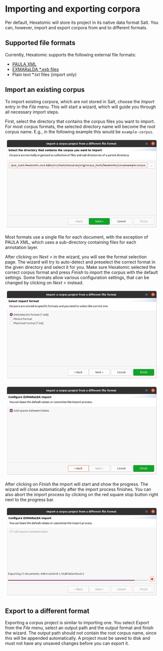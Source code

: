 # Importing and exporting corpora

Per default, Hexatomic will store its project in its native data format Salt.
You can, however, import and export corpora from and to different formats.

## Supported file formats

Currently, Hexatomic supports the following external file formats:

- [PAULA XML](https://github.com/korpling/paula-xml)
- [EXMARaLDA *.exb files](https://exmaralda.org)
- Plain text *.txt files (import only)

## Import an existing corpus

To import existing corpora, which are not stored in Salt, choose the *Import* entry in the *File* menu.
This will start a wizard, which will guide you through all necessary import steps.

First, select the directory that contains the corpus files you want to import.
For most corpus formats, the selected directory name will become the root corpus name.
E.g., in the following example this would be `example-corpus`.

![Import directory selection with the last directory name `example-corpus`](import-select-directory.png)

Most formats use a single file for each document, with the exception of PAULA XML, which uses a sub-directory containing files for each annotation layer.

After clicking on *Next >* in the wizard, you will see the format selection page.
The wizard will try to auto-detect and preselect the correct format in the given directory and select it for you.
Make sure Hexatomic selected the correct corpus format and press *Finish* to import the corpus with the default settings.
Some formats allow various configuration settings, that can be changed by clicking on *Next >* instead.

![Format selection wizard step](import-format-selection.png)

![Format settings wizard step](import-format-settings.png)

After clicking on *Finish* the import will start and show the progress.
The wizard will close automatically after the import process finishes.
You can also abort the import process by clicking on the red square *stop* button right next to the progress bar.

![Import progress and cancel button](import-progress.png)

## Export to a different format

Exporting a corpus project is similar to importing one.
You select *Export* from the *File* menu, select an output path and the output format and finish the wizard.
The output path should not contain the root corpus name, since this will be appended automatically.
A project must be saved to disk and must not have any unsaved changes before you can export it.
